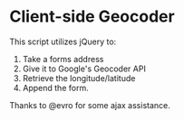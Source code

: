Client-side Geocoder
====================

This script utilizes jQuery to:

1.  Take a forms address
2.  Give it to Google's Geocoder API
3.  Retrieve the longitude/latitude
4.  Append the form.

Thanks to @evro for some ajax assistance.
